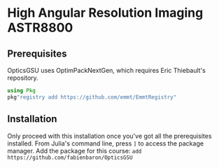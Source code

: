 # High Angular Resolution Imaging ASTR8800

## Prerequisites

OpticsGSU uses OptimPackNextGen, which requires Eric Thiebault's repository.

```julia
using Pkg
pkg"registry add https://github.com/emmt/EmmtRegistry"
```

## Installation

Only proceed with this installation once you've got all the prerequisites installed.
From Julia's command line, press ```]``` to access the package manager.
Add the package for this course: ```add https://github.com/fabienbaron/OpticsGSU```

